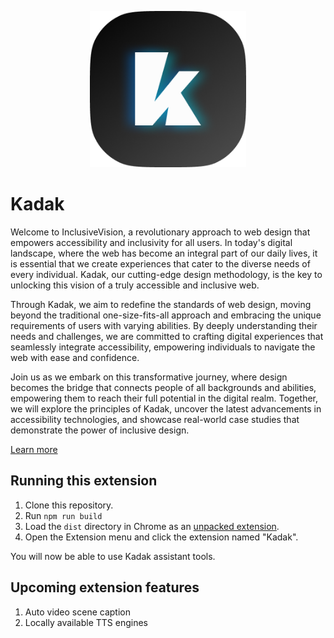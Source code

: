 <p align="center">
  <img width=250 src="https://github.com/4hackerx/kadak/blob/main/src/assets/Kadak.png?raw=true"/>
</p>

# Kadak

Welcome to InclusiveVision, a revolutionary approach to web design that empowers accessibility and inclusivity for all users. In today's digital landscape, where the web has become an integral part of our daily lives, it is essential that we create experiences that cater to the diverse needs of every individual. Kadak, our cutting-edge design methodology, is the key to unlocking this vision of a truly accessible and inclusive web.

Through Kadak, we aim to redefine the standards of web design, moving beyond the traditional one-size-fits-all approach and embracing the unique requirements of users with varying abilities. By deeply understanding their needs and challenges, we are committed to crafting digital experiences that seamlessly integrate accessibility, empowering individuals to navigate the web with ease and confidence.

Join us as we embark on this transformative journey, where design becomes the bridge that connects people of all backgrounds and abilities, empowering them to reach their full potential in the digital realm. Together, we will explore the principles of Kadak, uncover the latest advancements in accessibility technologies, and showcase real-world case studies that demonstrate the power of inclusive design.

[Learn more][0]

## Running this extension

1. Clone this repository.
2. Run `npm run build`
3. Load the `dist` directory in Chrome as an [unpacked extension][1].
4. Open the Extension menu and click the extension named "Kadak".

You will now be able to use Kadak assistant tools.

## Upcoming extension features

1. Auto video scene caption
2. Locally available TTS engines

[0]: https://gamma.app/docs/InclusiveVision-Empowering-Accessibility-with-Kadak-3tfx7zar72zx70r?mode=present#card-qfc0z2hjwscc087
[1]: https://developer.chrome.com/docs/extensions/mv3/getstarted/development-basics/#load-unpacked
